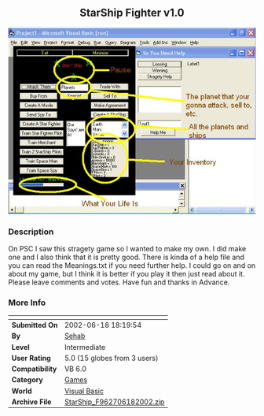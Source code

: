 ﻿<div align="center">

## StarShip Fighter v1\.0

<img src="PIC20026182311309955.JPG">
</div>

### Description

On PSC I saw this stragety game so I wanted to make my own. I did make one and I also think that it is pretty good. There is kinda of a help file and you can read the Meanings.txt if you need further help. I could go on and on about my game, but I think it is better if you play it then just read about it. Please leave comments and votes. Have fun and thanks in Advance.
 
### More Info
 


<span>             |<span>
---                |---
**Submitted On**   |2002-06-18 18:19:54
**By**             |[Sehab](https://github.com/Planet-Source-Code/PSCIndex/blob/master/ByAuthor/sehab.md)
**Level**          |Intermediate
**User Rating**    |5.0 (15 globes from 3 users)
**Compatibility**  |VB 6\.0
**Category**       |[Games](https://github.com/Planet-Source-Code/PSCIndex/blob/master/ByCategory/games__1-38.md)
**World**          |[Visual Basic](https://github.com/Planet-Source-Code/PSCIndex/blob/master/ByWorld/visual-basic.md)
**Archive File**   |[StarShip\_F962706182002\.zip](https://github.com/Planet-Source-Code/sehab-starship-fighter-v1-0__1-36004/archive/master.zip)








